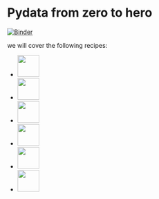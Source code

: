 # Pydata from zero to hero

[![Binder](http://mybinder.org/badge.svg)](http://mybinder.org:/repo/muxuezi/jupyterworkflow)

we will cover the following recipes:

- [<img src=http://jupyter.org/assets/main-logo.svg  height=50></img>](http://jupyter.org/)
- [<img src=https://pandas.pydata.org/_static/pandas_logo.png  height=50></img>](http://pandas.pydata.org/)
- [<img src=https://www.python.org/static/img/python-logo.png  height=50></img>](https://www.python.org/)
- [<img src=http://www.numpy.org/_static/numpy_logo.png  height=50></img>](http://www.numpy.org/)
- [<img src=https://matplotlib.org/_static/logo2.svg  height=50></img>](https://matplotlib.org/)
- [<img src=http://scikit-learn.org/stable/_static/scikit-learn-logo-small.png  height=50></img>](http://scikit-learn.org/stable/)
